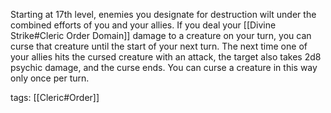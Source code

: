 Starting at 17th level, enemies you designate for destruction wilt under the combined efforts of you and your allies. If you deal your [[Divine Strike#Cleric Order Domain]] damage to a creature on your turn, you can curse that creature until the start of your next turn. The next time one of your allies hits the cursed creature with an attack, the target also takes 2d8 psychic damage, and the curse ends. You can curse a creature in this way only once per turn.

tags: [[Cleric#Order]]
